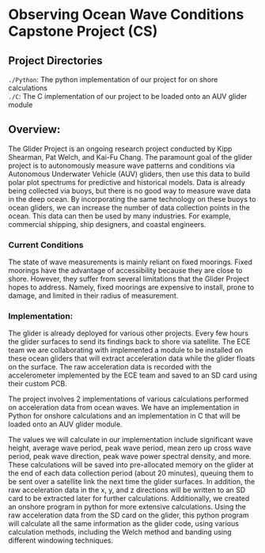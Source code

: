 # Observing Ocean Wave Conditions Capstone Project (CS)

## Project Directories
`./Python`: The python implementation of our project for on shore calculations <br />
`./C`: The C implementation of our project to be loaded onto an AUV glider module <br />

## Overview: 

The Glider Project is an ongoing research project conducted by Kipp Shearman, Pat Welch, and Kai-Fu Chang. The paramount goal of the glider project is to autonomously measure wave patterns and conditions via Autonomous Underwater Vehicle (AUV) gliders, then use this data to build polar plot spectrums for predictive and historical models. Data is already being collected via buoys, but there is no good way to measure wave data in the deep ocean. By incorporating the same technology on these buoys to ocean gliders, we can increase the number of data collection points in the ocean. This data can then be used by many industries. For example, commercial shipping, ship designers, and coastal engineers. 

### Current Conditions  

The state of wave measurements is mainly reliant on fixed moorings. Fixed moorings have the advantage of accessibility because they are close to shore. However, they suffer from several limitations that the Glider Project hopes to address. Namely, fixed moorings are expensive to install, prone to damage, and limited in their radius of measurement. 

### Implementation:  

The glider is already deployed for various other projects. Every few hours the glider surfaces to send its findings back to shore via satellite. The ECE team we are collaborating with implemented a module to be installed on these ocean gliders that will extract acceleration data while the glider floats on the surface. The raw acceleration data is recorded with the accelerometer implemented by the ECE team and saved to an SD card using their custom PCB. 

The project involves 2 implementations of various calculations performed on acceleration data from ocean waves. We have an implementation in Python for onshore calculations and an implementation in C that will be loaded onto an AUV glider module.   

The values we will calculate in our implementation include significant wave height, average wave period, peak wave period, mean zero up cross wave period, peak wave direction, peak wave power spectral density, and more. These calculations will be saved into pre-allocated memory on the glider at the end of each data collection period (about 20 minutes), queuing them to be sent over a satellite link the next time the glider surfaces. In addition, the raw acceleration data in the x, y, and z directions will be written to an SD card to be extracted later for further calculations. Additionally, we created an onshore program in python for more extensive calculations. Using the raw acceleration data from the SD card on the glider, this python program will calculate all the same information as the glider code, using various calculation methods, including the Welch method and banding using different windowing techniques. 
